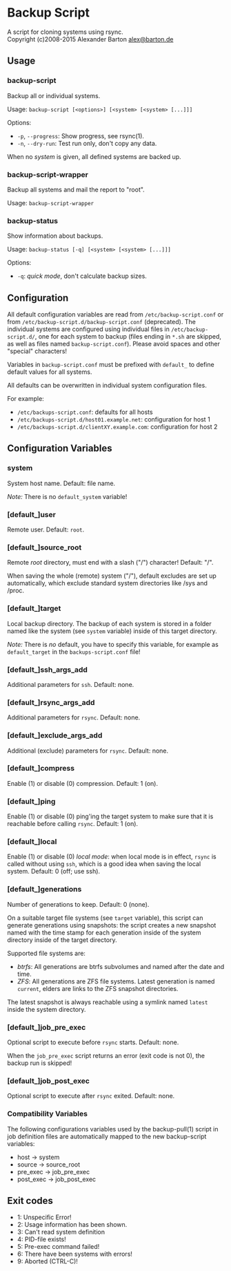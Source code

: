 # Backup Script

A script for cloning systems using rsync.  
Copyright (c)2008-2015 Alexander Barton <alex@barton.de>


## Usage

### backup-script

Backup all or individual systems.

Usage: `backup-script [<options>] [<system> [<system> [...]]]`

Options:

- `-p`, `--progress`: Show progress, see rsync(1).
- `-n`, `--dry-run`: Test run only, don't copy any data.

When no *system* is given, all defined systems are backed up.

### backup-script-wrapper

Backup all systems and mail the report to "root".

Usage: `backup-script-wrapper`

### backup-status

Show information about backups.

Usage: `backup-status [-q] [<system> [<system> [...]]]`

Options:

- `-q`: *quick mode*, don't calculate backup sizes.


## Configuration

All default configuration variables are read from `/etc/backup-script.conf` or
from `/etc/backup-script.d/backup-script.conf` (deprecated). The individual
systems are configured using individual files in `/etc/backup-script.d/`, one
for each system to backup (files ending in `*.sh` are skipped, as well as
files named `backup-script.conf`). Please avoid spaces and other "special"
characters!

Variables in `backup-script.conf` must be prefixed with `default_` to define
default values for all systems.

All defaults can be overwritten in individual system configuration files.

For example:

- `/etc/backups-script.conf`: defaults for all hosts
- `/etc/backups-script.d/host01.example.net`: configuration for host 1
- `/etc/backups-script.d/clientXY.example.com`: configuration for host 2


## Configuration Variables

### system

System host name. Default: file name.

*Note:* There is no `default_system` variable!

### [default_]user

Remote user. Default: `root`.

### [default_]source_root

Remote *root* directory, must end with a slash ("/") character! Default: "/".

When saving the whole (remote) system ("/"), default excludes are set up
automatically, which exclude standard system directories like /sys and /proc.

### [default_]target

Local backup directory. The backup of each system is stored in a folder named
like the system (see `system` variable) inside of this target directory.

*Note:* There is *no* default, you have to specify this variable, for example as
`default_target` in the `backups-script.conf` file!

### [default_]ssh_args_add

Additional parameters for `ssh`. Default: none.

### [default_]rsync_args_add

Additional parameters for `rsync`. Default: none.

### [default_]exclude_args_add

Additional (exclude) parameters for `rsync`. Default: none.

### [default_]compress

Enable (1) or disable (0) compression. Default: 1 (on).

### [default_]ping

Enable (1) or disable (0) ping'ing the target system to make sure that it is
reachable before calling `rsync`. Default: 1 (on).

### [default_]local

Enable (1) or disable (0) *local mode*: when local mode is in effect, `rsync` is
called without using `ssh`, which is a good idea when saving the local system.
Default: 0 (off; use ssh).

### [default_]generations

Number of generations to keep. Default: 0 (none).

On a suitable target file systems (see `target` variable), this script can
generate generations using snapshots: the script creates a new snapshot
named with the time stamp for each generation inside of the system directory
inside of the target directory.

Supported file systems are:

 * *btrfs*:
   All generations are btrfs subvolumes and named after the date and time.
 * *ZFS*:
   All generations are ZFS file systems. Latest generation is named `current`,
   elders are links to the ZFS snapshot directories.

The latest snapshot is always reachable using a symlink named `latest`
inside the system directory.

### [default_]job_pre_exec

Optional script to execute before `rsync` starts. Default: none.

When the `job_pre_exec` script returns an error (exit code is not 0), the backup
run is skipped!

### [default_]job_post_exec

Optional script to execute after `rsync` exited. Default: none.

### Compatibility Variables

The following configurations variables used by the backup-pull(1) script in job
definition files are automatically mapped to the new backup-script variables:

* host -> system
* source -> source_root
* pre_exec -> job_pre_exec
* post_exec -> job_post_exec


## Exit codes

- 1: Unspecific Error!
- 2: Usage information has been shown.
- 3: Can't read system definition
- 4: PID-file exists!
- 5: Pre-exec command failed!
- 6: There have been systems with errors!
- 9: Aborted (CTRL-C)!
